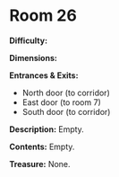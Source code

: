 # Room 26

**Difficulty:** 

**Dimensions:** 

**Entrances & Exits:**
- North door (to corridor)
- East door (to room 7)
- South door (to corridor)

**Description:**
Empty.

**Contents:**
Empty.

**Treasure:**
None.